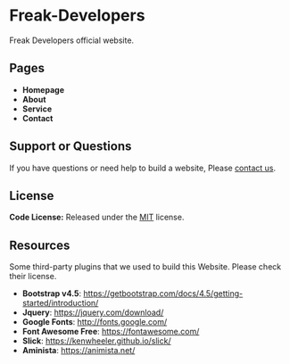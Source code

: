 # Freak-Developers

Freak Developers official website.

<!-- pages -->
## Pages

* **Homepage**
* **About**
* **Service**
* **Contact**

<!-- support -->
## Support or Questions

If you have questions or need help to build a website, Please [contact us](mailto:thefreakdevelopers@gmail.com).

<!-- license -->
## License

**Code License:** Released under the [MIT](https://github.com/FreakDevelopers/Freak-Developers-Official-Site/blob/main/LICENSE) license.

<!-- resources -->
## Resources

Some third-party plugins that we used to build this Website. Please check their license.

* **Bootstrap v4.5**: <https://getbootstrap.com/docs/4.5/getting-started/introduction/>
* **Jquery**: <https://jquery.com/download/>
* **Google Fonts**: <http://fonts.google.com/>
* **Font Awesome Free**: <https://fontawesome.com/>
* **Slick**: <https://kenwheeler.github.io/slick/>
* **Aminista**: <https://animista.net/>

